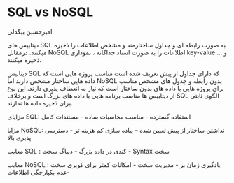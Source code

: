 # SQL vs NoSQL

امیرحسین بیگدلی


دیتابیس های SQL به صورت رابطه ای و جداول ساختارمند و مشخص اطلاعات را ذخیره میکنند. درمقابل NoSQL اطلاعات را به صورت اسناد جداگانه ، نموداری key-value و ... ذخیره میکنند.

 دیتابیس SQL که دارای جداول از پیش تعریف شده است مناسب پروژه هایی است که داده هایی ساختار مشخص دارند اما NoSQL بدون رابطه و جدول های مشخص مناسب برای پروژه هایی با داده های بدون ساختار است که نیاز به انعطاف پذیری دارند. این نوع از دیتابیس ها مناسب برنامه هایی با داده های بزرگ است و برخلاف SQL الگوی ثابتی برای ذخیره داده ها ندارند.

مزایای SQL: استفاده گسترده - مناسب محاسبات ساده - مستندات کامل

مزایا NoSQL: نداشتن ساختار از پیش تعیین شده – پیاده سازی کم هزینه تر - دسترسی پذیری بالا




معایب SQL : کندی در داده بزرگ - دیباگ سخت - Syntax سخت

معایب NoSQL :  یادگیری زمان بر - مدیریت سخت - امکانات کمتر برای کویری سخت -عدم یکپارچگی اطلاعات
